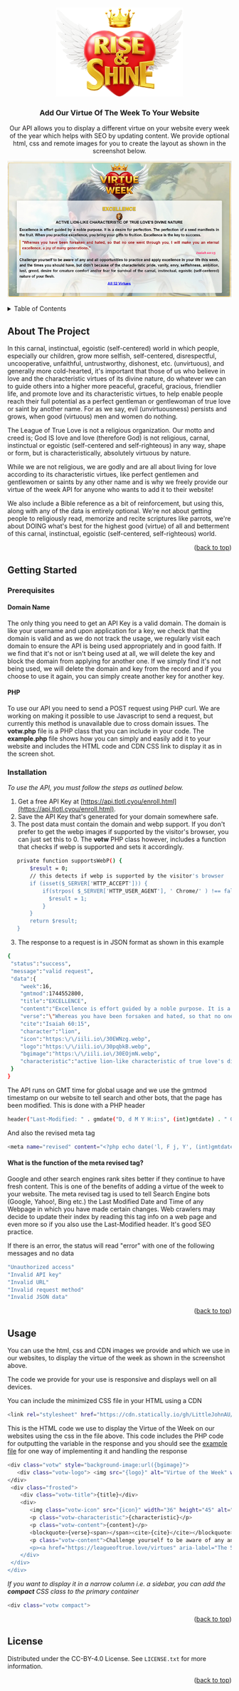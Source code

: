 <a id="readme-top"></a>

<!-- PROJECT LOGO -->
<br />
<div align="center">
  <a href="https://github.com/LittleJohnAU/votw">
    <img src="images/app-logo.png" alt="Logo" width="286" height="200">
  </a>

  <h3 align="center">Add Our Virtue Of The Week To Your Website</h3>

  <p align="center">
    Our API allows you to display a different virtue on your website every week of the year which helps with SEO by updating content. We provide optional html, css and remote images for you to create the layout as shown in the screenshot below.
  </p>
<p>
<img src="images/votw-screenshot1.jpg" alt="Screen Shot" style="max-width: 100%;">
</p>
</div>

<!-- TABLE OF CONTENTS -->
<details>
  <summary>Table of Contents</summary>
  <ol>
    <li>
      <a href="#about-the-project">About The Project</a>
    </li>
    <li>
      <a href="#getting-started">Getting Started</a>
      <ul>
        <li><a href="#prerequisites">Prerequisites</a></li>
        <li><a href="#installation">Installation</a></li>
      </ul>
    </li>
    <li><a href="#usage">Usage</a></li>
    <li><a href="#license">License</a></li>
  </ol>
</details>



<!-- ABOUT THE PROJECT -->
## About The Project
In this carnal, instinctual, egoistic (self-centered) world in which people, especially our children, grow more selfish, self-centered, disrespectful, uncooperative, unfaithful, untrustworthy, dishonest, etc. (unvirtuous), and generally more cold-hearted, it's important that those of us who believe in love and the characteristic virtues of its divine nature, do whatever we can to guide others into a higher more peaceful, graceful, gracious, friendlier life, and promote love and its characteristic virtues, to help enable people reach their full potential as a perfect gentleman or gentlewoman of true love or saint by another name. For as we say, evil (unvirtuousness) persists and grows, when good (virtuous) men and women do nothing.

The League of True Love is not a religious organization. Our motto and creed is; God IS love and love (therefore God) is not religious, carnal, instinctual or egoistic (self-centered and self-righteous) in any way, shape or form, but is characteristically, absolutely virtuous by nature.

While we are not religious, we are godly and are all about living for love according to its characteristic virtues, like perfect gentlemen and gentlewomen or saints by any other name and is why we freely provide our virtue of the week API for anyone who wants to add it to their website!

We also include a Bible reference as a bit of reinforcement, but using this, along with any of the data is entirely optional. We're not about getting people to religiously read, memorize and recite scriptures like parrots, we're about DOING what's best for the highest good (virtue) of all and betterment of this carnal, instinctual, egoistic (self-centered, self-righteous) world.

<p align="right">(<a href="#readme-top">back to top</a>)</p>

<!-- GETTING STARTED -->
## Getting Started

### Prerequisites

#### Domain Name
The only thing you need to get an API Key is a valid domain. The domain is like your username and upon application for a key, we check that the domain is valid and as we do not track the usage, we regularly visit each domain to ensure the API is being used appropriately and in good faith. If we find that it's not or isn't being used at all, we will delete the key and block the domain from applying for another one. If we simply find it's not being used, we will delete the domain and key from the record and if you choose to use it again, you can simply create another key for another key. 

#### PHP
To use our API you need to send a POST request using PHP curl. We are working on making it possible to use Javascript to send a request, but currently this method is unavailable due to cross domain issues. The **votw.php** file is a PHP class that you can include in your code. The **example.php** file shows how you can simply and easily add it to your website and includes the HTML code and CDN CSS link to display it as in the screen shot.

### Installation

_To use the API, you must follow the steps as outlined below._

1. Get a free API Key at [https://api.tlotl.cyou/enroll.html](https://api.tlotl.cyou/enroll.html).
2. Save the API Key that's generated for your domain somewhere safe.
3. The post data must contain the domain and webp support. If you don't prefer to get the webp images if supported by the visitor's browser, you can just set this to 0. The **votw** PHP class however, includes a function that checks if webp is supported and sets it accordingly.
 ```sh
    private function supportsWebP() {
        $result = 0;
        // this detects if webp is supported by the visitor's browser
        if (isset($_SERVER['HTTP_ACCEPT'])) {
            if(strpos( $_SERVER['HTTP_USER_AGENT'], ' Chrome/' ) !== false ) {
              $result = 1;
            }
        }
        return $result;
    }
 ```
3. The response to a request is in JSON format as shown in this example
  ```sh
{
   "status":"success",
   "message":"valid request",
   "data":{
      "week":16,
      "gmtmod":1744552800,
      "title":"EXCELLENCE",
      "content":"Excellence is effort guided by a noble purpose. It is a desire for perfection. The perfection of a seed manifests in the fruit. When you practice excellence, you bring your gifts to fruition. Excellence is the key to success.",
      "verse":"\"Whereas you have been forsaken and hated, so that no one went through you, I will make you an eternal excellence, a joy of many generations.\"",
      "cite":"Isaiah 60:15",
      "character":"lion",
      "icon":"https:\/\/iili.io\/30EWNzg.webp",
      "logo":"https:\/\/iili.io\/30pqbkB.webp",
      "bgimage":"https:\/\/iili.io\/30EOjmN.webp",
      "characteristic":"active lion-like characteristic of true love's divine nature"
   }
}
  ```
The API runs on GMT time for global usage and we use the gmtmod timestamp on our website to tell search and other bots, that the page has been modified. This is done with a PHP header
 ```sh
header("Last-Modified: " . gmdate("D, d M Y H:i:s", (int)gmtdate) . " GMT");
 ```
And also the revised meta tag
 ```sh
<meta name="revised" content="<?php echo date('l, F j, Y', (int)gmtdate?>">
 ```

#### What is the function of the meta revised tag?
Google and other search engines rank sites better if they continue to have fresh content. This is one of the benefits of adding a virtue of the week to your website. The meta revised tag is used to tell Search Engine bots (Google, Yahoo!, Bing etc.) the Last Modified Date and Time of any Webpage in which you have made certain changes. Web crawlers may decide to update their index by reading this tag info on a web page and even more so if you also use the Last-Modified header. It's good SEO practice.

If there is an error, the status will read "error" with one of the following messages and no data
 ```sh
"Unauthorized access"
"Invalid API key"
"Invalid URL"
"Invalid request method"
"Invalid JSON data"
 ```
<p align="right">(<a href="#readme-top">back to top</a>)</p>

<!-- USAGE EXAMPLES -->
## Usage
You can use the html, css and CDN images we provide and which we use in our websites, to display the virtue of the week as shown in the screenshot above.

The code we provide for your use is responsive and displays well on all devices.

You can include the minimized CSS file in your HTML using a CDN
 ```sh
<link rel="stylesheet" href="https://cdn.statically.io/gh/LittleJohnAU/votw/refs/heads/main/votw.min.css">
 ```
This is the HTML code we use to display the Virtue of the Week on our websites using the css in the file above. This code includes the PHP code for outputting the variable in the response and you should see the [example file](example.php) for one way of implementing it and handling the response
 ```sh
<div class="votw" style="background-image:url({bgimage}">
    <div class="votw-logo"> <img src="{logo}" alt="Virtue of the Week" width="319" height="200" loading="lazy">
</div>
  <div class="frosted">
     <div class="votw-title">{title}</div>
     <div>
        <img class="votw-icon" src="{icon}" width="36" height="45" alt="{character}">
        <p class="votw-characteristic">{characteristic}</p>
        <p class="votw-content">{content}</p>
        <blockquote>{verse}<span></span><cite>{cite}</cite></blockquote>
        <p class="votw-content">Challenge yourself to be aware of any and all opportunities to practice and apply {title|strtolower} in your life this week, and the times you should have, but didn't because of the characteristic pride, vanity, envy, selfishness, ambition, lust, greed, desire for creature comfort and/or fear for survival of the carnal, instinctual, egoistic (self-centered) nature of your flesh.</p>
        <p><a href="https://leagueoftrue.love/virtues" aria-label="The 52 virtues of true love">All 52 Virtues</a></p>
     </div>
  </div>
</div>
 ```

_If you want to display it in a narrow column i.e. a sidebar, you can add the **compact** CSS class to the primary container_
  ```sh
<div class="votw compact">
  ```

<p align="right">(<a href="#readme-top">back to top</a>)</p>


<!-- LICENSE -->
## License

Distributed under the CC-BY-4.0 License. See `LICENSE.txt` for more information.

<p align="right">(<a href="#readme-top">back to top</a>)</p>


